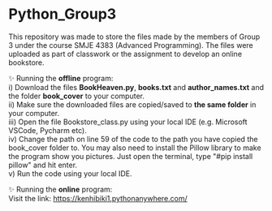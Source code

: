 # Python_Group3
This repository was made to store the files made by the members of Group 3 under the course SMJE 4383 (Advanced Programming). The files were uploaded as part of classwork or the assignment to develop an online bookstore.  
  
✨ Running the **offline** program:  
i) Download the files **BookHeaven.py**, **books.txt** and **author_names.txt** and the folder **book_cover** to your computer.  
ii) Make sure the downloaded files are copied/saved to **the same folder** in your computer.  
iii) Open the file Bookstore_class.py using your local IDE (e.g. Microsoft VSCode, Pycharm etc).  
iv) Change the path on line 59 of the code to the path you have copied the book_cover folder to. You may also need to install the Pillow library to make the program show you pictures. Just open the terminal, type "#pip install pillow" and hit enter.  
v) Run the code using your local IDE.  
  
✨ Running the **online** program:  
Visit the link: https://kenhibiki1.pythonanywhere.com/
